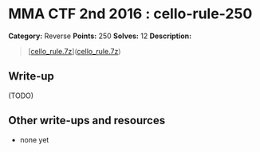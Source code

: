 # MMA CTF 2nd 2016 : cello-rule-250

**Category:** Reverse
**Points:** 250
**Solves:** 12
**Description:**

> [[cello_rule.7z](./cello_rule.7z)]([cello_rule.7z](./cello_rule.7z))


## Write-up

(TODO)

## Other write-ups and resources

* none yet
